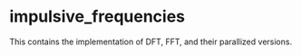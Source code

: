 # impulsive_frequencies
This contains the implementation of DFT, FFT, and their parallized versions.

